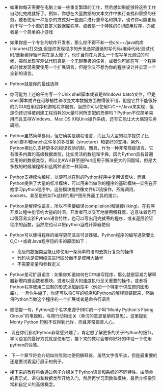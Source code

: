 * 如果你每天需要在电脑上做一些重复繁琐的工作，然后想如果能够将这些工作自动化完成就好了。例如，你想在大量数据的文本文件中执行查找和替换的任务，或者使用一种复杂的方式对一些图片进行重命名和排序。也许你可能更倾向于写一个小型的自定义数据库程序，或者是一个特殊的GUI应用程序，亦或者是一个简单的小游戏

* 如果你是一个专业的软件开发者，那么你不得不和一些c/c++/java的库(libraries)打交道,但是你发现程序的开发通常遵循的写代码/编译代码/测试代码/重新编译循环实在是太慢了，也许当你在为这么一个库写单元测试的时候，突然发现写测试代码真是一个无聊至极的任务，或者你可能在写一个程序的时候发现需要使用一个扩展语言，但是你又不想为你的程序设计并实现一个全新的语言。

* Python就是你的最佳选择

* 你可能为上述的任务写一个Unix shell脚本或者是Windows batch文件，但是shell脚本或许在可移植性和改变文本数据方面做得很不错，但是它并不能很好的为GUI应用程序和游戏程序服务。当然你可以使用C/C++/Java来实现，但是你还记得被创建工程消耗的大量时间所支配的恐惧吗？Python不仅简单易用而且支持Windows、Mac OS X和Unix操作系统，还有它能让大大缩短任务周期。

* Python虽然简单易用，但它确实是编程语言，而且为大型的程序提供了比shell脚本和batch文件多的多框架（structure）和更好的支持。另外，Python相比C,支持更多的错误校验机制，而且，作为一种非常高级语言，它有很多内置的高级数据类型，比如灵活的数组和字典。因为Python具有普遍实用的的数据类型，所以比AWK甚至是Perl适用于解决更大的问题域，但是大多数的时候编程却和这两种语言一样简单。

* Python支持模块编程，以便可以在别的Python程序中复用该模块，而且Python提供了大量的标准模块，可以用来当做你的程序的基础模块--实例在开始学习python程序中。这些模块提供像文件I/O流操作，系统调用，sockets，甚至是例如Tk这样的用户图形界面工具的接口。

* Python是解释性语言，所以不需要编译(compilation)和链接(liking)，在程序开发过程中能节约大量的时间。开发者可以交互地使用解释器，这意味者您可以很容易实验Python语言特性，也可以写出用完就丢的程序，或者逐层验证程序的函数，当然您也可以把python当成计算器使用

* Python可以使得程序的编写更简洁且可读性强。Python程序的编写通常要比C,C++或者Java程序短的多的原因如下：
  * 高级的数据类型能让你使用一条简单的语句去执行复杂的操作
  
  * 代码块是使用缩进进行区分而不是使用大括号
  
  * 不需要变量和参数定义
    
* Python是可扩展语言：如果你知道如何在C中编写程序，那么就很容易为解释器新增内置函数和模块，或者以最大的速度执行至关重要的操作，或者将Python程序使用二进制的形式添加到库中（例如一个特定于供应商的图形库），一旦你牛逼了，你还可以将C写的程序和Python的解释器链起来，然后将Python当做这个程序的一个扩展或者是命令行语言

* 顺便提一句，Python这个名字来源于BBC的一个叫"Monty Python's Flying Circus"的电视剧，与爬行动物无关（单词的意思是蟒的意思）。这里提到Monty Python 短剧不仅得到允许，而且非常振奋人心。

*  现在你们都对Python非常感兴趣了，肯定想了解更多的关于Python的细节。学习语言的最好方式就是使用它，接下来的教程会带你好好的体验一下使用python的快感。

*  下一个章节将会介绍如何优雅地使用解释器，虽然文字很平淡，但是最重要的还是要试着运行展示的例子。

* 接下来的教程将会通过例子介绍关于Python语言和系统的不同特性。由简单的表示式、语句和数据类型开始入门，然后再学习函数和模块，最后介绍像异常和自定义的高级概念。
